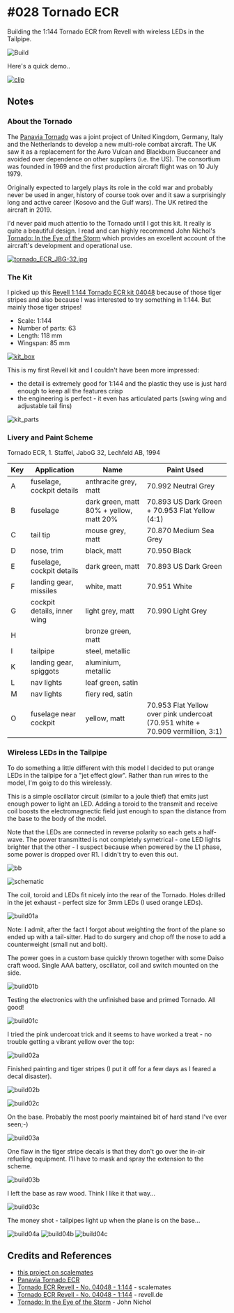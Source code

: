 # #028 Tornado ECR

Building the 1:144 Tornado ECR from Revell with wireless LEDs in the Tailpipe.

![Build](./assets/TornadoECR_build.jpg?raw=true)

Here's a quick demo..

[![clip](https://img.youtube.com/vi/2ga6ZbmDSCU/0.jpg)](https://www.youtube.com/watch?v=2ga6ZbmDSCU)

## Notes

### About the Tornado

The [Panavia Tornado](https://en.wikipedia.org/wiki/Panavia_Tornado#ECR)
was a joint project of United Kingdom, Germany, Italy and the Netherlands to develop a new multi-role combat aircraft.
The UK saw it as a replacement for the Avro Vulcan and Blackburn Buccaneer and avoided over dependence on other suppliers (i.e. the US).
The consortium was founded in 1969 and the first production aircraft flight was on 10 July 1979.

Originally expected to largely plays its role in the cold war and probably never be used in anger, history of course took over and it saw a
surprisingly long and active career (Kosovo and the Gulf wars). The UK retired the aircraft in 2019.

I'd never paid much attentio to the Tornado until I got this kit. It really is quite a beautiful design.
I read and can highly recommend John Nichol's
[Tornado: In the Eye of the Storm](https://www.goodreads.com/book/show/55318695-tornado)
which provides an excellent account of the aircraft's development and operational use.

[![tornado_ECR_JBG-32.jpg](./assets/tornado_ECR_JBG-32.jpg?raw=true)](https://upload.wikimedia.org/wikipedia/commons/2/2a/Tornado_ECR_JBG-32_NATO_Tiger_Meet_2011_Cambrai_%285808438509%29.jpg)

### The Kit

I picked up this [Revell 1:144 Tornado ECR kit 04048](https://www.revell.de/en/produkte/modellbau/flugzeuge/militaer-modern-revell/tornado-ecr.html)
because of those tiger stripes and also because I was interested to try something in 1:144. But mainly those tiger stripes!

* Scale: 1:144
* Number of parts: 63
* Length: 118 mm
* Wingspan: 85 mm

[![kit_box](./assets/kit_box.jpg?raw=true)](https://www.revell.de/en/produkte/modellbau/flugzeuge/militaer-modern-revell/tornado-ecr.html)

This is my first Revell kit and I couldn't have been more impressed:

* the detail is extremely good for 1:144 and the plastic they use is just hard enough to keep all the features crisp
* the engineering is perfect - it even has articulated parts (swing wing and adjustable tail fins)

![kit_parts](./assets/kit_parts.jpg?raw=true)

### Livery and Paint Scheme

Tornado ECR, 1. Staffel, JaboG 32, Lechfeld AB, 1994

| Key | Application                 | Name                                    | Paint Used |
|-----|-----------------------------|-----------------------------------------|------------|
| A   | fuselage, cockpit details   | anthracite grey, matt                   | 70.992 Neutral Grey |
| B   | fuselage                    | dark green, matt 80% + yellow, matt 20% | 70.893 US Dark Green + 70.953 Flat Yellow (4:1) |
| C   | tail tip                    | mouse grey, matt                        | 70.870 Medium Sea Grey |
| D   | nose, trim                  | black, matt                             | 70.950 Black |
| E   | fuselage, cockpit details   | dark green, matt                        | 70.893 US Dark Green |
| F   | landing gear, missiles      | white, matt                             | 70.951 White |
| G   | cockpit details, inner wing | light grey, matt                        | 70.990 Light Grey |
| H   |                             | bronze green, matt                      | |
| I   | tailpipe                    | steel, metallic                         | |
| K   | landing gear, spiggots      | aluminium, metallic                     | |
| L   | nav lights                  | leaf green, satin                       | |
| M   | nav lights                  | fiery red, satin                        | |
| O   | fuselage near cockpit       | yellow, matt                            | 70.953 Flat Yellow over pink undercoat (70.951 white + 70.909 vermillion, 3:1) |


### Wireless LEDs in the Tailpipe

To do something a little different with this model I decided to put orange LEDs in the tailpipe for a "jet effect glow".
Rather than run wires to the model, I'm goig to do this wirelessly.

This is a simple oscillator circuit (similar to a joule thief) that emits just enough power to light an LED.
Adding a toroid to the transmit and receive coil boosts the electromagnectic field just enough to span the distance from the base to the body of the model.

Note that the LEDs are connected in reverse polarity so each gets a half-wave. The power transmitted is not completely symetrical - one LED lights brighter that the other - I suspect because when powered by the L1 phase, some power is dropped over R1. I didn't try to even this out.

![bb](./assets/TornadoECR_bb.jpg?raw=true)

![schematic](./assets/TornadoECR_schematic.jpg?raw=true)

The coil, toroid and LEDs fit nicely into the rear of the Tornado. Holes drilled in the jet exhaust - perfect size for 3mm LEDs (I used orange LEDs).

![build01a](./assets/build01a.jpg?raw=true)

Note: I admit, after the fact I forgot about weighting the front of the plane so ended up with a tail-sitter.
Had to do surgery and chop off the nose to add a counterweight (small nut and bolt).

The power goes in a custom base quickly thrown together with some Daiso craft wood. Single AAA battery, oscillator, coil and switch mounted on the side.

![build01b](./assets/build01b.jpg?raw=true)

Testing the electronics with the unfinished base and primed Tornado. All good!

![build01c](./assets/build01c.jpg?raw=true)

I tried the pink undercoat trick and it seems to have worked a treat - no trouble getting a vibrant yellow over the top:

![build02a](./assets/build02a.jpg?raw=true)

Finished painting and tiger stripes (I put it off for a few days as I feared a decal disaster).

![build02b](./assets/build02b.jpg?raw=true)

![build02c](./assets/build02c.jpg?raw=true)

On the base. Probably the most poorly maintained bit of hard stand I've ever seen;-)

![build03a](./assets/build03a.jpg?raw=true)

One flaw in the tiger stripe decals is that they don't go over the in-air refueling equipment. I'll have to mask and spray the extension to the scheme.

![build03b](./assets/build03b.jpg?raw=true)

I left the base as raw wood. Think I like it that way...

![build03c](./assets/build03c.jpg?raw=true)

The money shot - tailpipes light up when the plane is on the base...

![build04a](./assets/build04a.jpg?raw=true)
![build04b](./assets/build04b.jpg?raw=true)
![build04c](./assets/build04c.jpg?raw=true)

## Credits and References

* [this project on scalemates](https://www.scalemates.com/profiles/mate.php?id=74137&p=projects&project=115212)
* [Panavia Tornado ECR](https://en.wikipedia.org/wiki/Panavia_Tornado#ECR)
* [Tornado ECR Revell - No. 04048 - 1:144](https://www.scalemates.com/kits/revell-04048-tornado-ecr--104311) - scalemates
* [Tornado ECR Revell - No. 04048 - 1:144](https://www.revell.de/en/produkte/modellbau/flugzeuge/militaer-modern-revell/tornado-ecr.html) - revell.de
* [Tornado: In the Eye of the Storm](https://www.goodreads.com/book/show/55318695-tornado) - John Nichol
